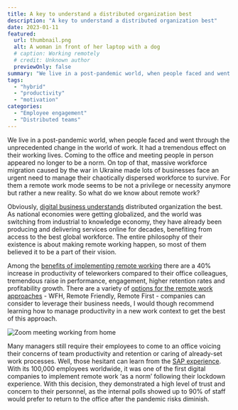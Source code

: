 ```yaml
---
title: A key to understand a distributed organization best
description: "A key to understand a distributed organization best"
date: 2023-01-11
featured:
  url: thumbnail.png
  alt: A woman in front of her laptop with a dog
  # caption: Working remotely
  # credit: Unknown author
  previewOnly: false
summary: "We live in a post-pandemic world, when people faced and went through the unprecedented change in the world of work. It had a tremendous effect..."
tags:
  - "hybrid"
  - "productivity"
  - "motivation"
categories:
  - "Employee engagement"
  - "Distributed teams"
---
```


We live in a post-pandemic world, when people faced and went through the unprecedented change in the world of work. It had a tremendous effect on their working lives. Coming to the office and meeting people in person appeared no longer to be a norm. On top of that, massive workforce migration caused by the war in Ukraine made lots of businesses face an urgent need to manage their chaotically dispersed workforce to survive. For them a remote work mode seems to be not a privilege or necessity anymore but rather a new reality. So what do we know about remote work?

Obviously, [digital business understands](https://remote.co/qa-leading-remote-companies/how-important-do-you-think-remote-work-is-to-your-business-model) distributed organization the best. As national economies were getting globalized, and the world was switching from industrial to knowledge economy, they have already been producing and delivering services online for decades, benefiting from access to the best global workforce. The entire philosophy of their existence is about making remote working happen, so most of them believed it to be a part of their vision.

Among the [benefits of implementing remote working](https://www.forbes.com/sites/laurelfarrer/2020/02/12/top-5-benefits-of-remote-work-for-companies/?sh=17746bb316c8) there are a 40% increase in productivity of teleworkers compared to their office colleagues, tremendous raise in performance, engagement, higher retention rates and profitability growth. There are a variety of [options for the remote work approaches](https://nohq.co/blog/different-types-of-remote-organisations/) - WFH, Remote Friendly, Remote First - companies can consider to leverage their business needs, I would though recommend learning how to manage productivity in a new work context to get the best of this approach.

![Zoom meeting working from home](working-remotely-meeting.png)

Many managers still require their employees to come to an office voicing their concerns of team productivity and retention or caring of already-set work processes. Well, those hesitant can learn from the [SAP experience](https://www.sap.com/insights/viewpoints/remote-work-new-normal.html). With its 100,000 employees worldwide, it was one of the first digital companies to implement remote work ‘as a norm’ following their lockdown experience. With this decision, they demonstrated a high level of trust and concern to their personnel, as the internal polls showed up to 90% of staff would prefer to return to the office after the pandemic risks diminish. 

